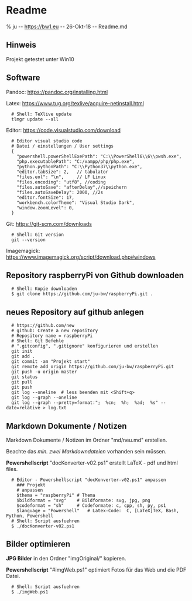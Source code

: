 # Readme

% ju -- https://bw1.eu -- 26-Okt-18  -- Readme.md

## Hinweis

Projekt getestet unter Win10

## Software

Pandoc: <https://pandoc.org/installing.html>

Latex: <https://www.tug.org/texlive/acquire-netinstall.html>

~~~
  # Shell: TeXlive update
  tlmgr update --all
~~~

Editor: <https://code.visualstudio.com/download>

~~~
  # Editor visual studio code
  # Datei / einstellungen / User settings
  {
    "powershell.powerShellExePath": "C:\\PowerShell6\\6\\pwsh.exe",
    "php.executablePath": "C:/xampp/php/php.exe",
    "python.pythonPath": "C:\\Python37\\python.exe",
    "editor.tabSize": 2,   // tabulator        
    "files.eol": "\n",     // LF Linux
    "files.encoding": "utf8", //coding    
    "files.autoSave": "afterDelay",//speichern
    "files.autoSaveDelay": 2000, //2s 
    "editor.fontSize": 17,
    "workbench.colorTheme": "Visual Studio Dark",
    "window.zoomLevel": 0,
  }
~~~

Git: <https://git-scm.com/downloads>

~~~
  # Shell: Git version
  git --version
~~~

Imagemagick: <https://www.imagemagick.org/script/download.php#windows>


## Repository raspberryPi von Github downloaden

~~~
  # Shell: Kopie downloaden
  $ git clone https://github.com/ju-bw/raspberryPi.git .
~~~

## neues Repository auf github anlegen

~~~
  # https://github.com/new
  # github: Create a new repository
  # Repository name = raspberryPi
  # Shell: Git Befehle
  # ".gitconfig", ".gitignore" konfigurieren und erstellen
  git init
  git add .
  git commit -am "Projekt start"
  git remote add origin https://github.com/ju-bw/raspberryPi.git
  git push -u origin master 
  git status
  git pull
  git push
  git log --oneline  # less beenden mit <Shift+q>
  git log --graph --oneline 
  git log --graph --pretty=format:";  %cn;  %h;  %ad;  %s" --date=relative > log.txt 
~~~

## Markdown Dokumente / Notizen

Markdown Dokumente / Notizen im Ordner "md/neu.md" erstellen.

Beachte das *min. zwei Markdowndateien* vorhanden sein müssen. 

**Powershellscript** "docKonverter-v02.ps1" erstellt LaTeX - pdf und html files.

~~~
  # Editor - Powershellscript "docKonverter-v02.ps1" anpassen
    ### Projekt
    # anpassen
    $thema = "raspberryPi" # Thema
    $bildformat = "svg"    # Bildformate: svg, jpg, png
    $codeformat = "sh"     # Codeformate: c, cpp, sh, py, ps1
    $language = "Powershell"   # Latex-Code:  C, [LaTeX]TeX, Bash, Python, Powershell
  # Shell: Script ausfuehren
  $ ./docKonverter-v02.ps1
~~~

## Bilder optimieren

**JPG Bilder** in den Ordner "imgOriginal/" kopieren.

**Powershellscript** "#imgWeb.ps1" optimiert Fotos für das Web und die PDF Datei.

~~~
  # Shell: Script ausfuehren
  $ ./imgWeb.ps1
~~~
